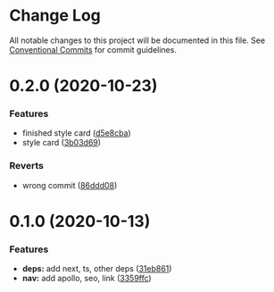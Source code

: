 # Change Log

All notable changes to this project will be documented in this file.
See [Conventional Commits](https://conventionalcommits.org) for commit guidelines.

# 0.2.0 (2020-10-23)


### Features

* finished style card ([d5e8cba](https://github.com/AlexR0v/posts/commit/d5e8cbae38721a4ffbbbb0772408acc0c59d2f88))
* style card ([3b03d69](https://github.com/AlexR0v/posts/commit/3b03d699bcd936d2a0d9122d88ce46bad7f3045b))


### Reverts

* wrong commit ([86ddd08](https://github.com/AlexR0v/posts/commit/86ddd085c1af6172d5ff649a96893cf8c238e32a))





# 0.1.0 (2020-10-13)

### Features

- **deps:** add next, ts, other deps ([31eb861](https://github.com/AlexR0v/posts/commit/31eb861b03d3be0ee51b1b2fb5fd67d6cccb03a0))
- **nav:** add apollo, seo, link ([3359ffc](https://github.com/AlexR0v/posts/commit/3359ffc1c4b8bc797ebdea12d05898de041f60b1))

